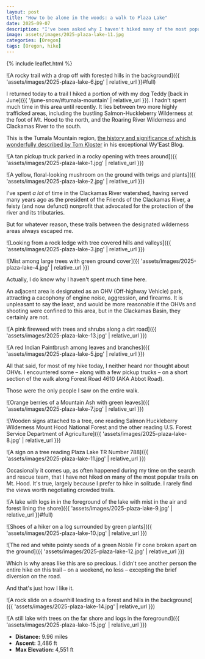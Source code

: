 ```yaml
---
layout: post
title: "How to be alone in the woods: a walk to Plaza Lake"
date: 2025-09-07
description: "I've been asked why I haven't hiked many of the most popular trails on Mt. Hood in the 25 years I've lived in Oregon. The question contains its own answer: popular means crowded."
image: assets/images/2025-plaza-lake-11.jpg
categories: [Oregon]
tags: [Oregon, hike]
---
```


{% include leaflet.html %}

![A rocky trail with a drop off with forested hills in the background]({{ 'assets/images/2025-plaza-lake-6.jpg' | relative_url }}#full)

I returned today to a trail I hiked a portion of with my dog Teddy [back in June]({{ '/june-snow/#tumala-mountain' | relative_url }}). I hadn't spent much time in this area until recently. It lies between two more highly trafficked areas, including the bustling Salmon-Huckleberry Wilderness at the foot of Mt. Hood to the north, and the Roaring River Wilderness and Clackamas River to the south.

This is the Tumala Mountain region, [the history and significance of which is wonderfully described by Tom Kloster](https://wyeastblog.org/2009/01/02/unfinished-work-at-tumala/) in his exceptional Wy'East Blog.

![A tan pickup truck parked in a rocky opening with trees around]({{ 'assets/images/2025-plaza-lake-1.jpg' | relative_url }})

![A yellow, floral-looking mushroom on the ground with twigs and plants]({{ 'assets/images/2025-plaza-lake-2.jpg' | relative_url }})

I've spent _a lot_ of time in the Clackamas River watershed, having served many years ago as the president of the Friends of the Clackamas River, a feisty (and now defunct) nonprofit that advocated for the protection of the river and its tributaries.

But for whatever reason, these trails between the designated wilderness areas always escaped me.

![Looking from a rock ledge with tree covered hills and valleys]({{ 'assets/images/2025-plaza-lake-3.jpg' | relative_url }})

![Mist among large trees with green ground cover]({{ 'assets/images/2025-plaza-lake-4.jpg' | relative_url }})

Actually, I do know why I haven't spent much time here. 

An adjacent area is designated as an OHV (Off-highway Vehicle) park, attracting a cacophony of engine noise, aggression, and firearms. It is unpleasant to say the least, and would be more reasonable if the OHVs and shooting were confined to this area, but in the Clackamas Basin, they certainly are not.

![A pink fireweed with trees and shrubs along a dirt road]({{ 'assets/images/2025-plaza-lake-13.jpg' | relative_url }})

![A red Indian Paintbrush among leaves and branches]({{ 'assets/images/2025-plaza-lake-5.jpg' | relative_url }})

All that said, for most of my hike today, I neither heard nor thought about OHVs. I encountered some – along with a few pickup trucks – on a short section of the walk along Forest Road 4610 (AKA Abbot Road). 

Those were the only people I saw on the entire walk.

![Orange berries of a Mountain Ash with green leaves]({{ 'assets/images/2025-plaza-lake-7.jpg' | relative_url }})

![Wooden signs attached to a tree, one reading Salmon Huckleberry Wilderness Mount Hood National Forest and the other reading U.S. Forest Service Department of Agriculture]({{ 'assets/images/2025-plaza-lake-8.jpg' | relative_url }})

![A sign on a tree reading Plaza Lake TR Number 788]({{ 'assets/images/2025-plaza-lake-11.jpg' | relative_url }})

Occasionally it comes up, as often happened during my time on the search and rescue team, that I have not hiked on many of the most popular trails on Mt. Hood. It's true, largely because I prefer to hike in solitude. I rarely find the views worth negotiating crowded trails.

![A lake with logs in in the foreground of the lake with mist in the air and forest lining the shore]({{ 'assets/images/2025-plaza-lake-9.jpg' | relative_url }}#full)

![Shoes of a hiker on a log surrounded by green plants]({{ 'assets/images/2025-plaza-lake-10.jpg' | relative_url }})

![The red and white pointy seeds of a green Noble Fir cone broken apart on the ground]({{ 'assets/images/2025-plaza-lake-12.jpg' | relative_url }})

Which is why areas like this are so precious. I didn't see another person the entire hike on this trail – on a weekend, no less – excepting the brief diversion on the road. 

And that's just how I like it.

![A rock slide on a downhill leading to a forest and hills in the background]({{ 'assets/images/2025-plaza-lake-14.jpg' | relative_url }})

![A still lake with trees on the far shore and logs in the foreground]({{ 'assets/images/2025-plaza-lake-15.jpg' | relative_url }})

* **Distance:** 9.96 miles
* **Ascent:** 3,486 ft
* **Max Elevation:** 4,551 ft

<!-- Map -->

<div class="map" id="map"></div>

<script>

var map = L.map('map').setView([45.2319295, -122.0246859], 13);
var nastyRock = {% include data/2025/2025-plaza-lake.html %} 

L.tileLayer('{{ site.data.maptiles.tiles }}', {
  attribution: '{{ site.data.maptiles.attribution }}',
  subdomains: 'abcd',
  maxZoom: {{ site.data.maptiles.max-zoom }}
}).addTo(map);

L.geoJSON(nastyRock, {color: '{{ site.data.maptiles.color }}'}).addTo(map);

</script>